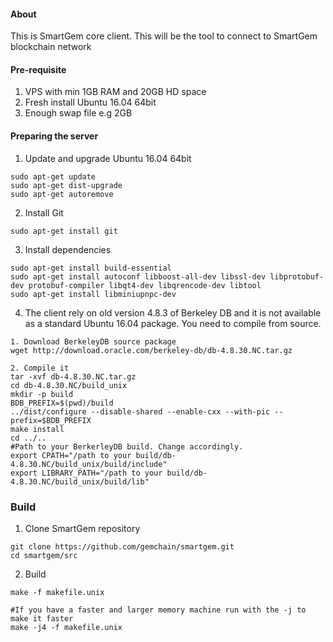 #### About
This is SmartGem core client. This will be the tool to connect to SmartGem blockchain network

#### Pre-requisite
1. VPS with min 1GB RAM and 20GB HD space
2. Fresh install Ubuntu 16.04 64bit
3. Enough swap file e.g 2GB

#### Preparing the server
1. Update and upgrade Ubuntu 16.04 64bit
```
sudo apt-get update
sudo apt-get dist-upgrade
sudo apt-get autoremove

```
2. Install Git
```
sudo apt-get install git
```
3. Install dependencies
```
sudo apt-get install build-essential
sudo apt-get install autoconf libboost-all-dev libssl-dev libprotobuf-dev protobuf-compiler libqt4-dev libqrencode-dev libtool
sudo apt-get install libminiupnpc-dev

```
4. The client rely on old version 4.8.3 of Berkeley DB and it is not available as a standard Ubuntu 16.04 package. You need  to compile from source.
```
1. Download BerkeleyDB source package
wget http://download.oracle.com/berkeley-db/db-4.8.30.NC.tar.gz
```
```
2. Compile it
tar -xvf db-4.8.30.NC.tar.gz
cd db-4.8.30.NC/build_unix
mkdir -p build
BDB_PREFIX=$(pwd)/build
../dist/configure --disable-shared --enable-cxx --with-pic --prefix=$BDB_PREFIX
make install
cd ../..
#Path to your BerkerleyDB build. Change accordingly.
export CPATH="/path to your build/db-4.8.30.NC/build_unix/build/include"
export LIBRARY_PATH="/path to your build/db-4.8.30.NC/build_unix/build/lib"
```
### Build

1. Clone SmartGem repository
```
git clone https://github.com/gemchain/smartgem.git
cd smartgem/src
```

2. Build
```
make -f makefile.unix

#If you have a faster and larger memory machine run with the -j to make it faster
make -j4 -f makefile.unix
```
